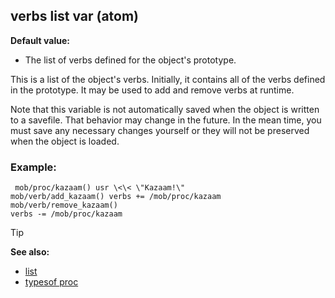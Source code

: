 ## verbs list var (atom)

**Default value:**
+   The list of verbs defined for the object\'s prototype.


This is a list of the object\'s verbs. Initially, it contains
all of the verbs defined in the prototype. It may be used to add and
remove verbs at runtime. 

Note that this variable is not
automatically saved when the object is written to a savefile. That
behavior may change in the future. In the mean time, you must save any
necessary changes yourself or they will not be preserved when the object
is loaded.
### Example:

``` dm
 mob/proc/kazaam() usr \<\< \"Kazaam!\"
mob/verb/add_kazaam() verbs += /mob/proc/kazaam mob/verb/remove_kazaam()
verbs -= /mob/proc/kazaam 
```


> [!TIP] 
> **See also:**
> +   [list](/ref/list.md) 
> +   [typesof proc](/ref/proc/typesof.md) <!-- -->